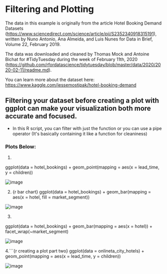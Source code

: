 # Filtering and Plotting

The data in this example is originally from the article Hotel Booking Demand Datasets (https://www.sciencedirect.com/science/article/pii/S2352340918315191), written by Nuno Antonio, Ana Almeida, and Luis Nunes for Data in Brief, Volume 22, February 2019.

The data was downloaded and cleaned by Thomas Mock and Antoine Bichat for #TidyTuesday during the week of February 11th, 2020 (https://github.com/rfordatascience/tidytuesday/blob/master/data/2020/2020-02-11/readme.md).

You can learn more about the dataset here:
https://www.kaggle.com/jessemostipak/hotel-booking-demand

## Filtering your dataset before creating a plot with ggplot can make your visualization both more accurate and focused.
- In this R script, you can filter with just the function or you can use a pipe operator (It's basically containing it like a function for cleaniness)

### Plots Below:

1. ```{r creating a plot}
ggplot(data = hotel_bookings) +
  geom_point(mapping = aes(x = lead_time, y = children))

![image](https://github.com/user-attachments/assets/0a5589bb-2b68-4f8e-a37f-23b7f7b07013)

2. {r bar chart}
ggplot(data = hotel_bookings) +
  geom_bar(mapping = aes(x = hotel, fill = market_segment))

![image](https://github.com/user-attachments/assets/b413cbc3-2f91-4555-89ac-fb4057acd2b6)

3. ```{r faceting a plot}
ggplot(data = hotel_bookings) +
  geom_bar(mapping = aes(x = hotel)) +
  facet_wrap(~market_segment)

![image](https://github.com/user-attachments/assets/39422a6c-0206-4ce2-8df4-9ea0bd70c7d9)

4.```{r creating a plot part two}
ggplot(data = onlineta_city_hotels) +
  geom_point(mapping = aes(x = lead_time, y = children))

![image](https://github.com/user-attachments/assets/3c64b73d-b62a-4629-99b4-bb2f9e5d4966)



